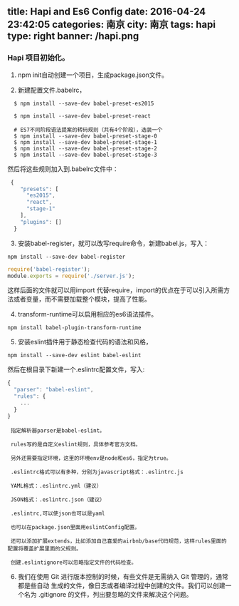 title: Hapi and Es6 Config
date: 2016-04-24 23:42:05
categories: 南京
city: 南京
tags: hapi
type: right
banner: /hapi.png
---
### Hapi 项目初始化。

1. npm init自动创建一个项目，生成package.json文件。<!--more-->

2. 新建配置文件.babelrc，

```shell
  $ npm install --save-dev babel-preset-es2015

  $ npm install --save-dev babel-preset-react

  # ES7不同阶段语法提案的转码规则（共有4个阶段），选装一个
  $ npm install --save-dev babel-preset-stage-0
  $ npm install --save-dev babel-preset-stage-1
  $ npm install --save-dev babel-preset-stage-2
  $ npm install --save-dev babel-preset-stage-3
```

然后将这些规则加入到.babelrc文件中：

```js
 {
    "presets": [
      "es2015",
      "react",
      "stage-1"
    ],
    "plugins": []
  }
```

3. 安装babel-register，就可以改写require命令，新建babel.js，写入：

```
npm install --save-dev babel-register
```

```js
require('babel-register');
module.exports = require('./server.js');
```

这样后面的文件就可以用import 代替require，import的优点在于可以引入所需方法或者变量，而不需要加载整个模块，提高了性能。

4. transform-runtime可以启用相应的es6语法插件。

```shell
npm install babel-plugin-transform-runtime
```

5. 安装eslint插件用于静态检查代码的语法和风格，

```shell
npm install --save-dev eslint babel-eslint
```

然后在根目录下新建一个.eslintrc配置文件，写入:

```js
{
  "parser": "babel-eslint",
  "rules": {
    ...
  }
}
```
     指定解析器parser是babel-eslint。

     rules写的是自定义eslint规则，具体参考官方文档。

     另外还需要指定环境，这里的环境env是node和es6，指定为true。

     .eslintrc格式可以有多种，分别为javascript格式：.eslintrc.js

     YAML格式：.eslintrc.yml（建议）

     JSON格式：.eslintrc.json（建议）

     .eslintrc,可以使json也可以是yaml

     也可以在package.json里面用eslintConfig配置。

     还可以添加扩展extends，比如添加自己喜爱的airbnb/base代码规范，这样rules里面的配置将覆盖扩展里面的父规则。

     创建.eslintignore可以忽略指定文件的代码检查。

6. 我们在使用 Git 进行版本控制的时候，有些文件是无需纳入 Git 管理的，通常都是些自动 生成的文件，像日志或者编译过程中创建的文件。我们可以创建一个名为 .gitignore 的文件，列出要忽略的文件来解决这个问题。

